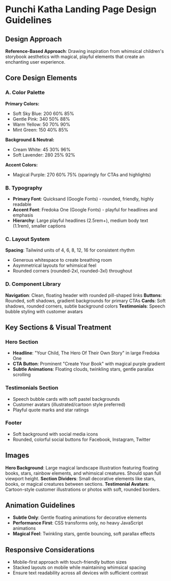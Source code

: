 # Punchi Katha Landing Page Design Guidelines

## Design Approach
**Reference-Based Approach**: Drawing inspiration from whimsical children's storybook aesthetics with magical, playful elements that create an enchanting user experience.

## Core Design Elements

### A. Color Palette
**Primary Colors:**
- Soft Sky Blue: 200 60% 85%
- Gentle Pink: 340 50% 88%
- Warm Yellow: 50 70% 90%
- Mint Green: 150 40% 85%

**Background & Neutral:**
- Cream White: 45 30% 96%
- Soft Lavender: 280 25% 92%

**Accent Colors:**
- Magical Purple: 270 60% 75% (sparingly for CTAs and highlights)

### B. Typography
- **Primary Font**: Quicksand (Google Fonts) - rounded, friendly, highly readable
- **Accent Font**: Fredoka One (Google Fonts) - playful for headlines and emphasis
- **Hierarchy**: Large playful headlines (2.5rem+), medium body text (1.1rem), smaller captions

### C. Layout System
**Spacing**: Tailwind units of 4, 6, 8, 12, 16 for consistent rhythm
- Generous whitespace to create breathing room
- Asymmetrical layouts for whimsical feel
- Rounded corners (rounded-2xl, rounded-3xl) throughout

### D. Component Library
**Navigation**: Clean, floating header with rounded pill-shaped links
**Buttons**: Rounded, soft shadows, gradient backgrounds for primary CTAs
**Cards**: Soft shadows, rounded corners, subtle background colors
**Testimonials**: Speech bubble styling with customer avatars

## Key Sections & Visual Treatment

### Hero Section
- **Headline**: "Your Child, The Hero Of Their Own Story" in large Fredoka One
- **CTA Button**: Prominent "Create Your Book" with magical purple gradient
- **Subtle Animations**: Floating clouds, twinkling stars, gentle parallax scrolling

### Testimonials Section
- Speech bubble cards with soft pastel backgrounds
- Customer avatars (illustrated/cartoon style preferred)
- Playful quote marks and star ratings

### Footer
- Soft background with social media icons
- Rounded, colorful social buttons for Facebook, Instagram, Twitter

## Images
**Hero Background**: Large magical landscape illustration featuring floating books, stars, rainbow elements, and whimsical creatures. Should span full viewport height.
**Section Dividers**: Small decorative elements like stars, books, or magical creatures between sections.
**Testimonial Avatars**: Cartoon-style customer illustrations or photos with soft, rounded borders.

## Animation Guidelines
- **Subtle Only**: Gentle floating animations for decorative elements
- **Performance First**: CSS transforms only, no heavy JavaScript animations
- **Magical Feel**: Twinkling stars, gentle bouncing, soft parallax effects

## Responsive Considerations
- Mobile-first approach with touch-friendly button sizes
- Stacked layouts on mobile while maintaining whimsical spacing
- Ensure text readability across all devices with sufficient contrast